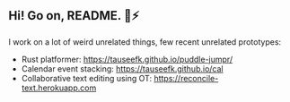 ## Hi! Go on, README. 🦀⚡️

I work on a lot of weird unrelated things, few recent unrelated prototypes:
- Rust platformer: https://tauseefk.github.io/puddle-jumpr/
- Calendar event stacking: https://tauseefk.github.io/cal
- Collaborative text editing using OT: https://reconcile-text.herokuapp.com
